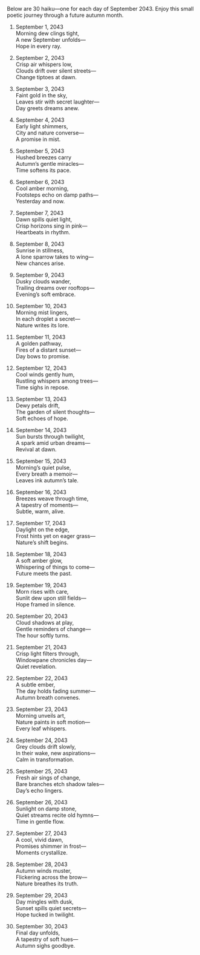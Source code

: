 Below are 30 haiku—one for each day of September 2043. Enjoy this small poetic journey through a future autumn month.

1. September 1, 2043  
Morning dew clings tight,  
A new September unfolds—  
Hope in every ray.

2. September 2, 2043  
Crisp air whispers low,  
Clouds drift over silent streets—  
Change tiptoes at dawn.

3. September 3, 2043  
Faint gold in the sky,  
Leaves stir with secret laughter—  
Day greets dreams anew.

4. September 4, 2043  
Early light shimmers,  
City and nature converse—  
A promise in mist.

5. September 5, 2043  
Hushed breezes carry  
Autumn’s gentle miracles—  
Time softens its pace.

6. September 6, 2043  
Cool amber morning,  
Footsteps echo on damp paths—  
Yesterday and now.

7. September 7, 2043  
Dawn spills quiet light,  
Crisp horizons sing in pink—  
Heartbeats in rhythm.

8. September 8, 2043  
Sunrise in stillness,  
A lone sparrow takes to wing—  
New chances arise.

9. September 9, 2043  
Dusky clouds wander,  
Trailing dreams over rooftops—  
Evening’s soft embrace.

10. September 10, 2043  
Morning mist lingers,  
In each droplet a secret—  
Nature writes its lore.

11. September 11, 2043  
A golden pathway,  
Fires of a distant sunset—  
Day bows to promise.

12. September 12, 2043  
Cool winds gently hum,  
Rustling whispers among trees—  
Time sighs in repose.

13. September 13, 2043  
Dewy petals drift,  
The garden of silent thoughts—  
Soft echoes of hope.

14. September 14, 2043  
Sun bursts through twilight,  
A spark amid urban dreams—  
Revival at dawn.

15. September 15, 2043  
Morning’s quiet pulse,  
Every breath a memoir—  
Leaves ink autumn’s tale.

16. September 16, 2043  
Breezes weave through time,  
A tapestry of moments—  
Subtle, warm, alive.

17. September 17, 2043  
Daylight on the edge,  
Frost hints yet on eager grass—  
Nature’s shift begins.

18. September 18, 2043  
A soft amber glow,  
Whispering of things to come—  
Future meets the past.

19. September 19, 2043  
Morn rises with care,  
Sunlit dew upon still fields—  
Hope framed in silence.

20. September 20, 2043  
Cloud shadows at play,  
Gentle reminders of change—  
The hour softly turns.

21. September 21, 2043  
Crisp light filters through,  
Windowpane chronicles day—  
Quiet revelation.

22. September 22, 2043  
A subtle ember,  
The day holds fading summer—  
Autumn breath convenes.

23. September 23, 2043  
Morning unveils art,  
Nature paints in soft motion—  
Every leaf whispers.

24. September 24, 2043  
Grey clouds drift slowly,  
In their wake, new aspirations—  
Calm in transformation.

25. September 25, 2043  
Fresh air sings of change,  
Bare branches etch shadow tales—  
Day’s echo lingers.

26. September 26, 2043  
Sunlight on damp stone,  
Quiet streams recite old hymns—  
Time in gentle flow.

27. September 27, 2043  
A cool, vivid dawn,  
Promises shimmer in frost—  
Moments crystallize.

28. September 28, 2043  
Autumn winds muster,  
Flickering across the brow—  
Nature breathes its truth.

29. September 29, 2043  
Day mingles with dusk,  
Sunset spills quiet secrets—  
Hope tucked in twilight.

30. September 30, 2043  
Final day unfolds,  
A tapestry of soft hues—  
Autumn sighs goodbye.
